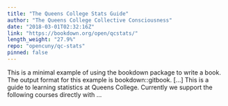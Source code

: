 ```yaml
---
title: "The Queens College Stats Guide"
author: "The Queens College Collective Consciousness"
date: "2018-03-01T02:32:16Z"
link: "https://bookdown.org/open/qcstats/"
length_weight: "27.9%"
repo: "opencuny/qc-stats"
pinned: false
---
```


This is a minimal example of using the bookdown package to write a book. The output format for this example is bookdown::gitbook. [...] This is a guide to learning statistics at Queens College. Currently we support the following courses directly with ...
